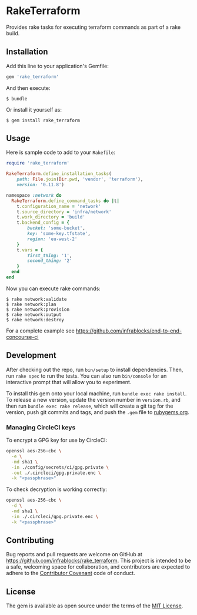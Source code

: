 # RakeTerraform

Provides rake tasks for executing terraform commands as part of a rake build.

## Installation

Add this line to your application's Gemfile:

```ruby
gem 'rake_terraform'
```

And then execute:

    $ bundle

Or install it yourself as:

    $ gem install rake_terraform

## Usage

Here is sample code to add to your `Rakefile`:

```ruby
require 'rake_terraform'

RakeTerraform.define_installation_tasks(
    path: File.join(Dir.pwd, 'vendor', 'terraform'),
    version: '0.11.8')

namespace :network do
  RakeTerraform.define_command_tasks do |t|
    t.configuration_name = 'network'
    t.source_directory = 'infra/network'
    t.work_directory = 'build'
    t.backend_config = {
        bucket: 'some-bucket',
        key: 'some-key.tfstate',
        region: 'eu-west-2'
    }
    t.vars = {
        first_thing: '1',
        second_thing: '2'
    }
  end
end
```

Now you can execute rake commands:

    $ rake network:validate
    $ rake network:plan
    $ rake network:provision
    $ rake network:output
    $ rake network:destroy

For a complete example see https://github.com/infrablocks/end-to-end-concourse-ci

## Development

After checking out the repo, run `bin/setup` to install dependencies. Then, run
`rake spec` to run the tests. You can also run `bin/console` for an interactive
prompt that will allow you to experiment.

To install this gem onto your local machine, run `bundle exec rake install`. To
release a new version, update the version number in `version.rb`, and then run
`bundle exec rake release`, which will create a git tag for the version, push
git commits and tags, and push the `.gem` file to
[rubygems.org](https://rubygems.org).

### Managing CircleCI keys

To encrypt a GPG key for use by CircleCI:

```bash
openssl aes-256-cbc \
  -e \
  -md sha1 \
  -in ./config/secrets/ci/gpg.private \
  -out ./.circleci/gpg.private.enc \
  -k "<passphrase>"
```

To check decryption is working correctly:

```bash
openssl aes-256-cbc \
  -d \
  -md sha1 \
  -in ./.circleci/gpg.private.enc \
  -k "<passphrase>"
```

## Contributing

Bug reports and pull requests are welcome on GitHub at 
https://github.com/infrablocks/rake_terraform. This project is intended to be a
safe, welcoming space for collaboration, and contributors are expected to adhere
to the [Contributor Covenant](http://contributor-covenant.org) code of conduct.

## License

The gem is available as open source under the terms of the 
[MIT License](http://opensource.org/licenses/MIT).
